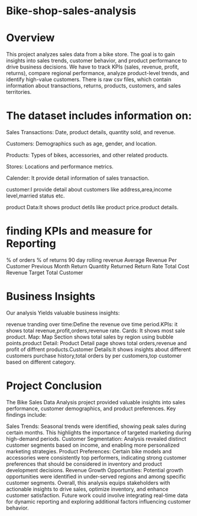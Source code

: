 # Bike-shop-sales-analysis

# Overview
This project analyzes sales data from a bike store. The goal is to gain insights into sales trends, customer behavior, and product performance to drive business decisions. 
We have to track KPIs (sales, revenue, profit, returns), compare regional performance, analyze product-level trends, and identify high-value customers.
There is raw csv files, which contain information about transactions, returns, products, customers, and sales territories.

# The dataset includes information on:

Sales Transactions: Date, product details, quantity sold, and revenue.

Customers: Demographics such as age, gender, and location.


Products: Types of bikes, accessories, and other related products.

Stores: Locations and performance metrics.

Calender: It provide detail information of sales transaction.

customer:I provide detail about customers like address,area,income level,married status etc.

product Data:It shows product detils like product price.product details.

# finding KPIs and measure for Reporting
% of orders 
% of returns
90 day rolling revenue
Average Revenue Per Customer
Previous Month Return
Quantity Returned
Return Rate
Total Cost
Revenue Target
Total Customer 

# Business Insights

Our analysis Yields valuable business insights:

revenue tranding over time:Define the revenue ove time period.KPIs: it shows total revenue,profit,orders,revenue rate. Cards: It shows most sale product.
Map: Map Section shows total sales by region using bubble points.product Detail: Product Detail page shows total orders,revenue and profit of diffrent products.Customer Details:It shows insights about different customers purchase history,total orders by per customers,top customer based on different category. 


# Project Conclusion

The Bike Sales Data Analysis project provided valuable insights into sales performance, customer demographics, and product preferences. Key findings include:

Sales Trends: Seasonal trends were identified, showing peak sales during certain months. This highlights the importance of targeted marketing during high-demand periods.
Customer Segmentation: Analysis revealed distinct customer segments based on  income, and enabling more personalized marketing strategies.
Product Preferences: Certain bike models and accessories were consistently top performers, indicating strong customer preferences that should be considered in inventory and product development decisions.
Revenue Growth Opportunities: Potential growth opportunities were identified in under-served regions and among specific customer segments.
Overall, this analysis equips stakeholders with actionable insights to drive sales, optimize inventory, and enhance customer satisfaction. Future work could involve integrating real-time data for dynamic reporting and exploring additional factors influencing customer behavior.
